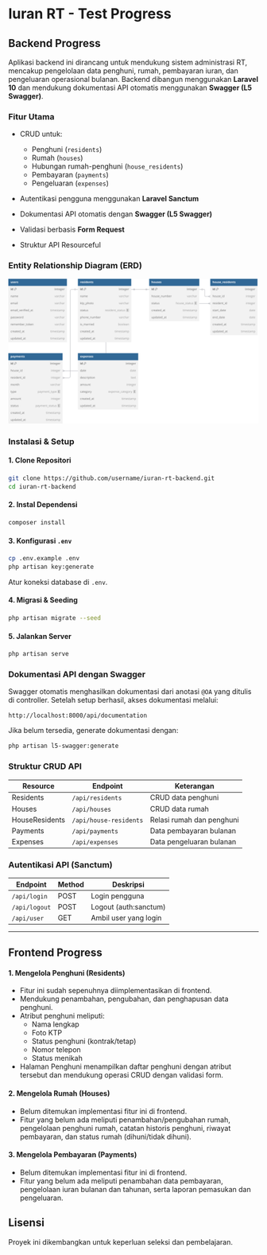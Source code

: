 # Iuran RT - Test Progress

## Backend Progress

Aplikasi backend ini dirancang untuk mendukung sistem administrasi RT, mencakup pengelolaan data penghuni, rumah, pembayaran iuran, dan pengeluaran operasional bulanan. Backend dibangun menggunakan **Laravel 10** dan mendukung dokumentasi API otomatis menggunakan **Swagger (L5 Swagger)**.

### **Fitur Utama**

* CRUD untuk:

  * Penghuni (`residents`)
  * Rumah (`houses`)
  * Hubungan rumah-penghuni (`house_residents`)
  * Pembayaran (`payments`)
  * Pengeluaran (`expenses`)
* Autentikasi pengguna menggunakan **Laravel Sanctum**
* Dokumentasi API otomatis dengan **Swagger (L5 Swagger)**
* Validasi berbasis **Form Request**
* Struktur API Resourceful

### Entity Relationship Diagram (ERD)

![ERD](ERD.svg)


### **Instalasi & Setup**

#### 1. Clone Repositori

```bash
git clone https://github.com/username/iuran-rt-backend.git
cd iuran-rt-backend
```

#### 2. Instal Dependensi

```bash
composer install
```

#### 3. Konfigurasi `.env`

```bash
cp .env.example .env
php artisan key:generate
```

Atur koneksi database di `.env`.

#### 4. Migrasi & Seeding

```bash
php artisan migrate --seed
```

#### 5. Jalankan Server

```bash
php artisan serve
```


### **Dokumentasi API dengan Swagger**

Swagger otomatis menghasilkan dokumentasi dari anotasi `@OA` yang ditulis di controller.
Setelah setup berhasil, akses dokumentasi melalui:

```
http://localhost:8000/api/documentation
```

Jika belum tersedia, generate dokumentasi dengan:

```bash
php artisan l5-swagger:generate
```


### **Struktur CRUD API**

| Resource       | Endpoint               | Keterangan                |
| -------------- | ---------------------- | ------------------------- |
| Residents      | `/api/residents`       | CRUD data penghuni        |
| Houses         | `/api/houses`          | CRUD data rumah           |
| HouseResidents | `/api/house-residents` | Relasi rumah dan penghuni |
| Payments       | `/api/payments`        | Data pembayaran bulanan   |
| Expenses       | `/api/expenses`        | Data pengeluaran bulanan  |


### **Autentikasi API (Sanctum)**

| Endpoint        | Method | Deskripsi              |
| --------------- | ------ | ---------------------- |
| `/api/login`    | POST   | Login pengguna         |
| `/api/logout`   | POST   | Logout (auth\:sanctum) |
| `/api/user`     | GET    | Ambil user yang login  |

---

## Frontend Progress

#### 1. Mengelola Penghuni (Residents)

- Fitur ini sudah sepenuhnya diimplementasikan di frontend.
- Mendukung penambahan, pengubahan, dan penghapusan data penghuni.
- Atribut penghuni meliputi:
  - Nama lengkap
  - Foto KTP
  - Status penghuni (kontrak/tetap)
  - Nomor telepon
  - Status menikah
- Halaman Penghuni menampilkan daftar penghuni dengan atribut tersebut dan mendukung operasi CRUD dengan validasi form.

#### 2. Mengelola Rumah (Houses)

- Belum ditemukan implementasi fitur ini di frontend.
- Fitur yang belum ada meliputi penambahan/pengubahan rumah, pengelolaan penghuni rumah, catatan historis penghuni, riwayat pembayaran, dan status rumah (dihuni/tidak dihuni).

#### 3. Mengelola Pembayaran (Payments)

- Belum ditemukan implementasi fitur ini di frontend.
- Fitur yang belum ada meliputi penambahan data pembayaran, pengelolaan iuran bulanan dan tahunan, serta laporan pemasukan dan pengeluaran.

## Lisensi

Proyek ini dikembangkan untuk keperluan seleksi dan pembelajaran.

